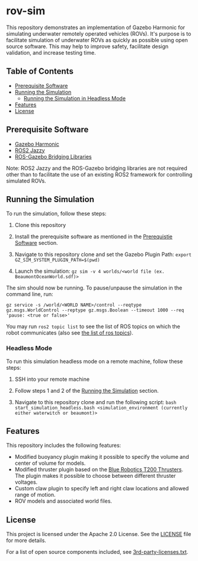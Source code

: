 # rov-sim

This repository demonstrates an implementation of Gazebo Harmonic for simulating underwater remotely operated vehicles (ROVs). It's purpose is to facilitate simulation of underwater ROVs as quickly as possible using open source software. This may help to improve safety, facilitate design validation, and increase testing time.

## Table of Contents
- [Prerequisite Software](#prerequisite-software)
- [Running the Simulation](#running-the-simulation)
    - [Running the Simulation in Headless Mode](#headless-mode)
- [Features](#features)
- [License](#license)

## Prerequisite Software
- [Gazebo Harmonic](https://gazebosim.org/docs/harmonic/getstarted/)
- [ROS2 Jazzy](https://docs.ros.org/en/jazzy/Releases/Release-Jazzy-Jalisco.html)
- [ROS-Gazebo Bridging Libraries](https://gazebosim.org/docs/harmonic/ros_installation/) 

Note: ROS2 Jazzy and the ROS-Gazebo bridging libraries are not required other than to facilitate the use of an existing ROS2 framework for controlling simulated ROVs.    

## Running the Simulation
To run the simulation, follow these steps:

1. Clone this repository

2. Install the prerequisite software as mentioned in the [Prerequistie Software](#prerequisite-software) section.

3. Navigate to this repository clone and set the Gazebo Plugin Path:
        ```
        export GZ_SIM_SYSTEM_PLUGIN_PATH=$(pwd)
        ```
4. Launch the simulation:
        ```
        gz sim -v 4 worlds/<world file (ex. BeaumontOceanWorld.sdf)>
        ```
   
The sim should now be running. To pause/unpause the simulation in the command line, run:
```
gz service -s /world/<WORLD NAME>/control --reqtype gz.msgs.WorldControl --reptype gz.msgs.Boolean --timeout 1000 --req 'pause: <true or false>'
```

You may run `ros2 topic list` to see the list of ROS topics on which the robot communicates (also see [the list of ros topics](./initialize_ros_communication.bash)). 

### Headless Mode
To run this simulation headless mode on a remote machine, follow these steps:

1. SSH into your remote machine

2. Follow steps 1 and 2 of the [Running the Simulation](#running-the-simulation) section.

3. Navigate to this repository clone and run the following script:
        ```
        bash start_simulation_headless.bash <simulation_environment (currently either waterwitch or beaumont)>
        ```

## Features
This repository includes the following features:
- Modified buoyancy plugin making it possible to specify the volume and center of volume for models. 
- Modified thruster plugin based on the [Blue Robotics T200 Thrusters](https://bluerobotics.com/store/thrusters/t100-t200-thrusters/t200-thruster-r2-rp/). The plugin makes it possible to choose between different thruster voltages.
- Custom claw plugin to specify left and right claw locations and allowed range of motion.
- ROV models and associated world files.

## License
This project is licensed under the Apache 2.0 License. See the [LICENSE](./LICENSE) file for more details.

For a list of open source components included, see [3rd-party-licenses.txt](./third-party-licenses.txt).
